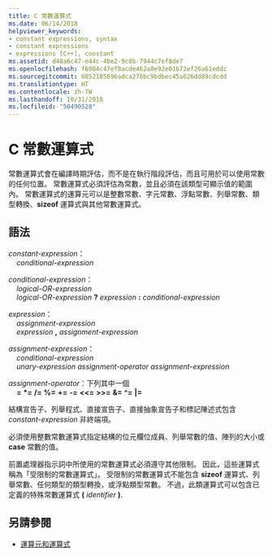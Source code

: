 ```yaml
---
title: C 常數運算式
ms.date: 06/14/2018
helpviewer_keywords:
- constant expressions, syntax
- constant expressions
- expressions [C++], constant
ms.assetid: d48a6c47-e44c-4be2-9c8b-7944c7ef8de7
ms.openlocfilehash: f6984c47ef8acde462a8e92e01b72ef26a61eddc
ms.sourcegitcommit: 6052185696adca270bc9bdbec45a626dd89cdcdd
ms.translationtype: HT
ms.contentlocale: zh-TW
ms.lasthandoff: 10/31/2018
ms.locfileid: "50490528"
---
```

# <a name="c-constant-expressions"></a>C 常數運算式

常數運算式會在編譯時期評估，而不是在執行階段評估，而且可用於可以使用常數的任何位置。 常數運算式必須評估為常數，並且必須在該類型可顯示值的範圍內。 常數運算式的運算元可以是整數常數、字元常數、浮點常數、列舉常數、類型轉換、**sizeof** 運算式與其他常數運算式。

## <a name="syntax"></a>語法

*constant-expression*：<br/>
&nbsp;&nbsp;&nbsp;&nbsp;*conditional-expression*

*conditional-expression*：<br/>
&nbsp;&nbsp;&nbsp;&nbsp;*logical-OR-expression*<br/>
&nbsp;&nbsp;&nbsp;&nbsp;*logical-OR-expression* **?** *expression* **:** *conditional-expression*

*expression*：<br/>
&nbsp;&nbsp;&nbsp;&nbsp;*assignment-expression*<br/>
&nbsp;&nbsp;&nbsp;&nbsp;*expression* **,** *assignment-expression*

*assignment-expression*：<br/>
&nbsp;&nbsp;&nbsp;&nbsp;*conditional-expression*<br/>
&nbsp;&nbsp;&nbsp;&nbsp;*unary-expression* *assignment-operator* *assignment-expression*

*assignment-operator*：下列其中一個<br/>
&nbsp;&nbsp;&nbsp;&nbsp;**=** **&#42;=** **/=** **%=** **+=** **-=** **\<\<=** **>>=** **&=** **^=** **&#124;=**

結構宣告子、列舉程式、直接宣告子、直接抽象宣告子和標記陳述式包含 *constant-expression* 非終端項。

必須使用整數常數運算式指定結構的位元欄位成員、列舉常數的值、陣列的大小或 **case** 常數的值。

前置處理器指示詞中所使用的常數運算式必須遵守其他限制。 因此，這些運算式稱為「受限制的常數運算式」。 受限制的常數運算式不能包含 **sizeof** 運算式、列舉常數、任何類型的類型轉換，或浮點類型常數。 不過，此類運算式可以包含已定義的特殊常數運算式  **(** _identifier_ **)**.

## <a name="see-also"></a>另請參閱

- [運算元和運算式](../c-language/operands-and-expressions.md)
